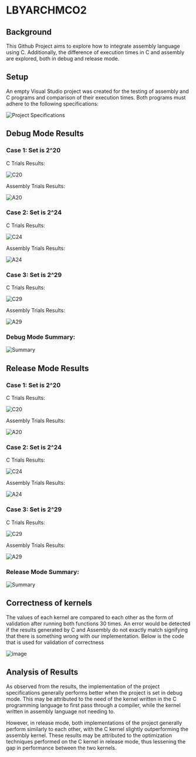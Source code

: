 # LBYARCHMCO2
## Background
This Github Project aims to explore how to integrate assembly language using C. Additionally, the difference of execution times in C and assembly are explored, both in debug and release mode.

## Setup
An empty Visual Studio project was created for the testing of assembly and C programs and comparison of their execution times. 
Both programs must adhere to the following specifications:

![Project Specifications](https://github.com/ADichoso/LBYARCHMCO2/assets/39649018/cb099b04-d020-47fc-93b7-1058a4c46a6f)

## Debug Mode Results

### Case 1: Set is 2^20

C Trials Results:

![C20](https://github.com/ADichoso/LBYARCHMCO2/assets/39649018/4f8f01d4-420c-4892-8f28-7ed057e6bbff)

Assembly Trials Results:

![A20](https://github.com/ADichoso/LBYARCHMCO2/assets/39649018/2c68db78-0219-4c29-98f3-652bd10862b3)

### Case 2: Set is 2^24

C Trials Results:

![C24](https://github.com/ADichoso/LBYARCHMCO2/assets/39649018/279cc2a1-17f2-445d-8325-bed468e8a5dd)

Assembly Trials Results:

![A24](https://github.com/ADichoso/LBYARCHMCO2/assets/39649018/b94fccfe-b87a-4350-95a9-3c4307e36b05)

### Case 3: Set is 2^29

C Trials Results:

![C29](https://github.com/ADichoso/LBYARCHMCO2/assets/39649018/1f272826-3467-4375-8333-e4686c54267b)

Assembly Trials Results:

![A29](https://github.com/ADichoso/LBYARCHMCO2/assets/39649018/b9f14aba-d0ca-4924-932b-2947a58a7baa)

### Debug Mode Summary:

![Summary](https://github.com/ADichoso/LBYARCHMCO2/assets/39649018/766fff74-4aa6-4f25-acb5-e63b82865186)

## Release Mode Results

### Case 1: Set is 2^20

C Trials Results:

![C20](https://github.com/ADichoso/LBYARCHMCO2/assets/39649018/a7fc8665-9714-4ebe-9a42-df2dc24b9e41)

Assembly Trials Results:

![A20](https://github.com/ADichoso/LBYARCHMCO2/assets/39649018/c8d3f9f8-5074-4910-9952-6ca663c3a7ac)

### Case 2: Set is 2^24

C Trials Results:

![C24](https://github.com/ADichoso/LBYARCHMCO2/assets/39649018/a7c68549-7ebe-483f-ba2e-c9eb8ffae495)

Assembly Trials Results:

![A24](https://github.com/ADichoso/LBYARCHMCO2/assets/39649018/879355ea-7cc6-435c-9873-a93c6595e43f)

### Case 3: Set is 2^29

C Trials Results:

![C29](https://github.com/ADichoso/LBYARCHMCO2/assets/39649018/b874cf03-3d42-457e-b773-373f73066c05)

Assembly Trials Results:

![A29](https://github.com/ADichoso/LBYARCHMCO2/assets/39649018/a8b19a9e-6ab7-46f8-aa1d-1b3f7d7fb5f1)

### Release Mode Summary:

![Summary](https://github.com/ADichoso/LBYARCHMCO2/assets/39649018/4ade42c8-63cc-40b8-b23f-a1af7c2299c2)

## Correctness of kernels
The values of each kernel are compared to each other as the form of validation after running both functions 30 times. An error would be detected if the results generated by C and Assembly do not exactly match signifying that there is something wrong with our implementation.
Below is the code that is used for validation of correctness

![image](https://github.com/ADichoso/LBYARCHMCO2/assets/39649018/162bc85b-847d-4c4e-9924-e64e41ea6767)

## Analysis of Results

As observed from the results, the implementation of the project specifications generally performs better when the project is set in debug mode.
This may be attributed to the need of the kernel written in the C programming language to first pass through a compiler, while the kernel written in assembly language not needing to.

However, in release mode, both implementations of the project generally perform similarly to each other, with the C kernel slightly outperforming the assembly kernel.
These results may be attributed to the optimization techniques performed on the C kernel in release mode, thus lessening the gap in performance between the two kernels.

